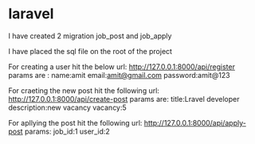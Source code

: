 # laravel
I have created 2 migration job_post and job_apply

I have placed the sql file on the root of the project

For creating a user hit the below url:
http://127.0.0.1:8000/api/register 
params are :
name:amit
email:amit@gmail.com
password:amit@123

For craeting the new post hit the following url:
http://127.0.0.1:8000/api/create-post
params are:
title:Lravel developer
description:new vacancy
vacancy:5

For  apllying the post hit the following url:
http://127.0.0.1:8000/api/apply-post
params:
job_id:1
user_id:2
